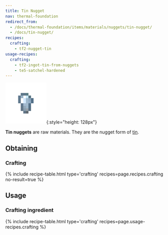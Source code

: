 ```yaml
---
title: Tin Nugget
nav: thermal-foundation
redirect_from:
  - /docs/thermal-foundation/items/materials/nuggets/tin-nugget/
  - /docs/tin-nugget/
recipes:
  crafting:
    - tf2-nugget-tin
usage-recipes:
  crafting:
    - tf2-ingot-tin-from-nuggets
    - te5-satchel-hardened
---
```


![Tin nugget](/assets/images/thermal-foundation/nugget-tin.png){:style="height: 128px"}


**Tin nuggets** are raw materials. They are the nugget form of
[tin](/docs/thermal-foundation/tin-ingot/).


Obtaining
---------

### Crafting
{% include recipe-table.html type='crafting' recipes=page.recipes.crafting no-result=true %}


Usage
-----

### Crafting ingredient
{% include recipe-table.html type='crafting' recipes=page.usage-recipes.crafting %}
